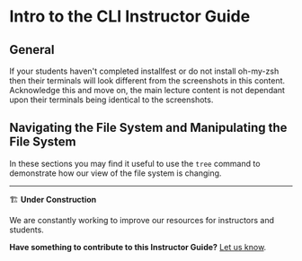 <h1>
  <span class="headline">Intro to the CLI</span>
  <span class="subhead">Instructor Guide</span>
</h1>

## General

If your students haven't completed installfest or do not install oh-my-zsh then their terminals will look different from the screenshots in this content. Acknowledge this and move on, the main lecture content is not dependant upon their terminals being identical to the screenshots.

## Navigating the File System and Manipulating the File System

In these sections you may find it useful to use the `tree` command to demonstrate how our view of the file system is changing.

---

🏗️ **Under Construction**

We are constantly working to improve our resources for instructors and students.

**Have something to contribute to this Instructor Guide?** [Let us know](https://pages.git.generalassemb.ly/modular-curriculum-all-courses/universal-resources-internal/module-feedback).
